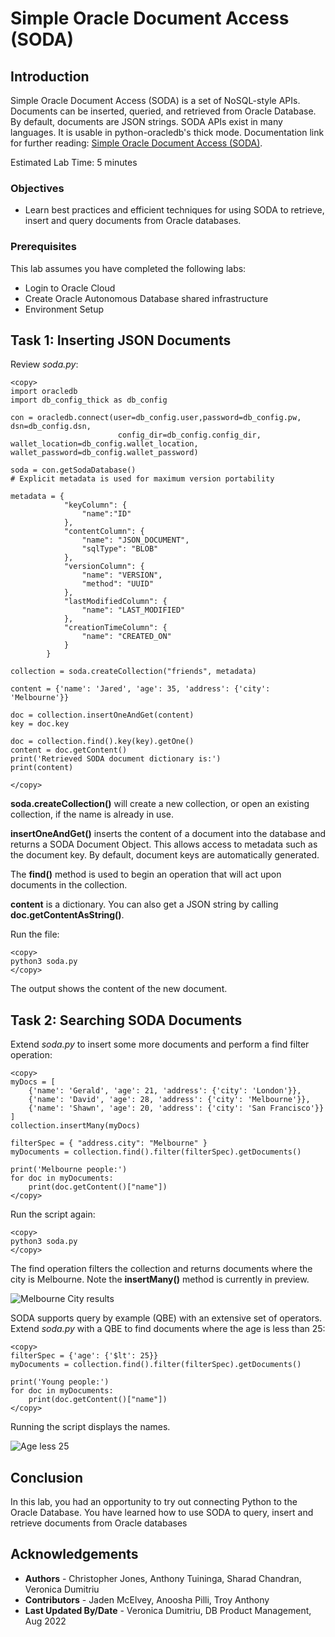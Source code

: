 # Simple Oracle Document Access (SODA)

## Introduction

Simple Oracle Document Access (SODA) is a set of NoSQL-style APIs. Documents can be inserted, queried, and retrieved from Oracle Database. By default, documents are JSON strings. SODA APIs exist in many languages. It is usable in python-oracledb's thick mode. Documentation link for further reading: [Simple Oracle Document Access (SODA)](https://python-oracledb.readthedocs.io/en/latest/user_guide/soda.html).

Estimated Lab Time: 5 minutes

### Objectives

*  Learn best practices and efficient techniques for using SODA to retrieve, insert and query documents from Oracle databases.

### Prerequisites

This lab assumes you have completed the following labs:
* Login to Oracle Cloud
* Create Oracle Autonomous Database shared infrastructure
* Environment Setup

## Task 1: Inserting JSON Documents

Review *soda.py*:

````
<copy>
import oracledb
import db_config_thick as db_config

con = oracledb.connect(user=db_config.user,password=db_config.pw, dsn=db_config.dsn, 
                        config_dir=db_config.config_dir, wallet_location=db_config.wallet_location, wallet_password=db_config.wallet_password)

soda = con.getSodaDatabase()
# Explicit metadata is used for maximum version portability
    
metadata = {
            "keyColumn": {
                "name":"ID"
            },
            "contentColumn": {
                "name": "JSON_DOCUMENT",
                "sqlType": "BLOB"
            },
            "versionColumn": {
                "name": "VERSION",
                "method": "UUID"
            },
            "lastModifiedColumn": {
                "name": "LAST_MODIFIED"
            },
            "creationTimeColumn": {
                "name": "CREATED_ON"
            }
        }
           
collection = soda.createCollection("friends", metadata)
    
content = {'name': 'Jared', 'age': 35, 'address': {'city': 'Melbourne'}}
    
doc = collection.insertOneAndGet(content)
key = doc.key
    
doc = collection.find().key(key).getOne()
content = doc.getContent()
print('Retrieved SODA document dictionary is:')
print(content)

</copy>
````

**soda.createCollection()** will create a new collection, or open an existing collection, if the name is already in use. 

**insertOneAndGet()** inserts the content of a document into the database and returns a SODA Document Object. This allows access to metadata such as the document key. By default, document keys are automatically generated.

The **find()** method is used to begin an operation that will act upon documents in the collection.

**content** is a dictionary. You can also get a JSON string by calling **doc.getContentAsString()**.

Run the file:

````
<copy>
python3 soda.py
</copy>
````

The output shows the content of the new document.


## Task 2:  Searching SODA Documents

Extend *soda.py* to insert some more documents and perform a find filter operation:

````
<copy>
myDocs = [
    {'name': 'Gerald', 'age': 21, 'address': {'city': 'London'}},
    {'name': 'David', 'age': 28, 'address': {'city': 'Melbourne'}},
    {'name': 'Shawn', 'age': 20, 'address': {'city': 'San Francisco'}}
]
collection.insertMany(myDocs)

filterSpec = { "address.city": "Melbourne" }
myDocuments = collection.find().filter(filterSpec).getDocuments()

print('Melbourne people:')
for doc in myDocuments:
    print(doc.getContent()["name"])
</copy>
````

Run the script again:

````
<copy>
python3 soda.py
</copy>
````

The find operation filters the collection and returns documents where the city is Melbourne. Note the **insertMany()** method is currently in preview.

![Melbourne City results](./images " ")

SODA supports query by example (QBE) with an extensive set of operators. Extend *soda.py* with a QBE to find documents where the age is less than 25:

````
<copy>
filterSpec = {'age': {'$lt': 25}}
myDocuments = collection.find().filter(filterSpec).getDocuments()

print('Young people:')
for doc in myDocuments:
    print(doc.getContent()["name"])
</copy>
````

Running the script displays the names.

![Age less 25](./images " ")

## Conclusion

In this lab, you had an opportunity to try out connecting Python to the Oracle Database.
You have learned how to use SODA to query, insert and retrieve documents from Oracle databases

## Acknowledgements

* **Authors** - Christopher Jones, Anthony Tuininga, Sharad Chandran, Veronica Dumitriu
* **Contributors** - Jaden McElvey, Anoosha Pilli, Troy Anthony
* **Last Updated By/Date** - Veronica Dumitriu, DB Product Management, Aug 2022